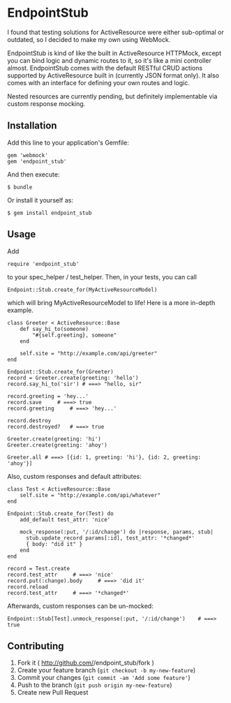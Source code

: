 # EndpointStub

I found that testing solutions for ActiveResource were either sub-optimal or
outdated, so I decided to make my own using WebMock.

EndpointStub is kind of like the built in ActiveResource HTTPMock, except
you can bind logic and dynamic routes to it, so it's like a mini controller
almost. EndpointStub comes with the default RESTful CRUD actions supported
by ActiveResource built in (currently JSON format only). It also comes with
an interface for defining your own routes and logic.

Nested resources are currently pending, but definitely implementable via custom
response mocking.

## Installation

Add this line to your application's Gemfile:

    gem 'webmock'
    gem 'endpoint_stub'

And then execute:

    $ bundle

Or install it yourself as:

    $ gem install endpoint_stub

## Usage

Add

    require 'endpoint_stub'

to your spec_helper / test_helper.
Then, in your tests, you can call

    Endpoint::Stub.create_for(MyActiveResourceModel)

which will bring MyActiveResourceModel to life!
Here is a more in-depth example.

    class Greeter < ActiveResource::Base
        def say_hi_to(someone)
            "#{self.greeting}, someone"
        end

        self.site = "http://example.com/api/greeter"
    end

    Endpoint::Stub.create_for(Greeter)
    record = Greeter.create(greeting: 'hello')
    record.say_hi_to('sir') # ===> "hello, sir"

    record.greeting = 'hey...'
    record.save     # ===> true
    record.greeting     # ===> 'hey...'

    record.destroy
    record.destroyed?   # ===> true

    Greeter.create(greeting: 'hi')
    Greeter.create(greeting: 'ahoy')

    Greeter.all # ===> [{id: 1, greeting: 'hi'}, {id: 2, greeting: 'ahoy'}]

Also, custom responses and default attributes:

    class Test < ActiveResource::Base
        self.site = "http://example.com/api/whatever"
    end

    Endpoint::Stub.create_for(Test) do
        add_default test_attr: 'nice'

        mock_response(:put, '/:id/change') do |response, params, stub|
          stub.update_record params[:id], test_attr: '*changed*'
          { body: "did it" }
        end
    end

    record = Test.create
    record.test_attr     # ===> 'nice'
    record.put(:change).body     # ===> 'did it'
    record.reload
    record.test_attr     # ===> '*changed*'

Afterwards, custom responses can be un-mocked:

    Endpoint::Stub[Test].unmock_response(:put, '/:id/change')    # ===> true

## Contributing

1. Fork it ( http://github.com/<my-github-username>/endpoint_stub/fork )
2. Create your feature branch (`git checkout -b my-new-feature`)
3. Commit your changes (`git commit -am 'Add some feature'`)
4. Push to the branch (`git push origin my-new-feature`)
5. Create new Pull Request
